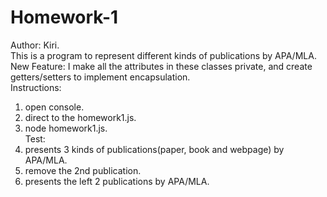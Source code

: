 # Homework-1
Author: Kiri.</br>
This is a program to represent different kinds of publications by APA/MLA.</br>
New Feature: I make all the attributes in these classes private, and create getters/setters to implement encapsulation.</br>
Instructions:</br>
1. open console.</br>
2. direct to the homework1.js.</br>
3. node homework1.js.</br>
Test:</br>
1. presents 3 kinds of publications(paper, book and webpage) by APA/MLA.</br>
2. remove the 2nd publication.</br>
3. presents the left 2 publications by APA/MLA.</br>
